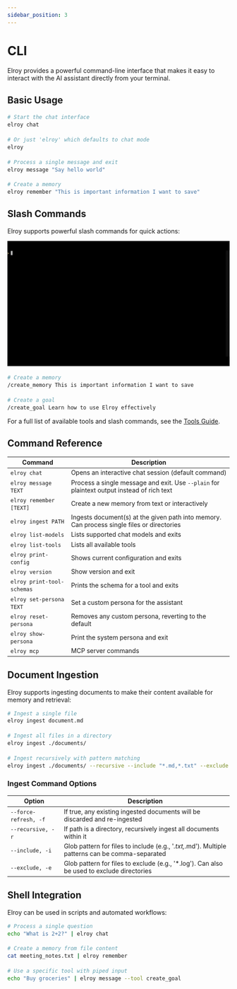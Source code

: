 ```yaml
---
sidebar_position: 3
---
```


# CLI

Elroy provides a powerful command-line interface that makes it easy to interact with the AI assistant directly from your terminal.

## Basic Usage

```bash
# Start the chat interface
elroy chat

# Or just 'elroy' which defaults to chat mode
elroy

# Process a single message and exit
elroy message "Say hello world"

# Create a memory
elroy remember "This is important information I want to save"
```

## Slash Commands

Elroy supports powerful slash commands for quick actions:

<div align="center">
  <img src="/images/slash_commands.gif" alt="Slash Commands demonstration" style={{maxWidth: '100%', margin: '20px 0'}} />
</div>

```bash
# Create a memory
/create_memory This is important information I want to save

# Create a goal
/create_goal Learn how to use Elroy effectively

```

For a full list of available tools and slash commands, see the [Tools Guide](tools_guide.md).

## Command Reference

| Command | Description |
|---------|-------------|
| `elroy chat` | Opens an interactive chat session (default command) |
| `elroy message TEXT` | Process a single message and exit. Use `--plain` for plaintext output instead of rich text |
| `elroy remember [TEXT]` | Create a new memory from text or interactively |
| `elroy ingest PATH` | Ingests document(s) at the given path into memory. Can process single files or directories |
| `elroy list-models` | Lists supported chat models and exits |
| `elroy list-tools` | Lists all available tools |
| `elroy print-config` | Shows current configuration and exits |
| `elroy version` | Show version and exit |
| `elroy print-tool-schemas` | Prints the schema for a tool and exits |
| `elroy set-persona TEXT` | Set a custom persona for the assistant |
| `elroy reset-persona` | Removes any custom persona, reverting to the default |
| `elroy show-persona` | Print the system persona and exit |
| `elroy mcp` | MCP server commands |

## Document Ingestion

Elroy supports ingesting documents to make their content available for memory and retrieval:

```bash
# Ingest a single file
elroy ingest document.md

# Ingest all files in a directory
elroy ingest ./documents/

# Ingest recursively with pattern matching
elroy ingest ./documents/ --recursive --include "*.md,*.txt" --exclude "*.log"
```

### Ingest Command Options

| Option | Description |
|--------|-------------|
| `--force-refresh, -f` | If true, any existing ingested documents will be discarded and re-ingested |
| `--recursive, -r` | If path is a directory, recursively ingest all documents within it |
| `--include, -i` | Glob pattern for files to include (e.g., '*.txt,*.md'). Multiple patterns can be comma-separated |
| `--exclude, -e` | Glob pattern for files to exclude (e.g., '*.log'). Can also be used to exclude directories |

## Shell Integration

Elroy can be used in scripts and automated workflows:

```bash
# Process a single question
echo "What is 2+2?" | elroy chat

# Create a memory from file content
cat meeting_notes.txt | elroy remember

# Use a specific tool with piped input
echo "Buy groceries" | elroy message --tool create_goal
```